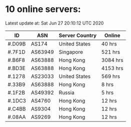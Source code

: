 # 10 online servers:

Latest update at: Sat Jun 27 20:10:12 UTC 2020

| ID | ASN | Server Country | Online |
| -- | --- | -------------- | ------ |
| #.D09B | AS174 | United States | 40 hrs |
| #.7F1D | AS63949 | Singapore | 521 hrs |
| #.B6F8 | AS63888 | Hong Kong | 3084 hrs |
| #.BD3E | AS63888 | Hong Kong | 4153 hrs |
| #.1278 | AS23033 | United States | 569 hrs |
| #.33B9 | AS63888 | Hong Kong | 8 hrs |
| #.1F2B | AS49392 | Russia | 5 hrs |
| #.1DC3 | AS4760 | Hong Kong | 12 hrs |
| #.C4BB | AS9304 | Hong Kong | 12 hrs |
| #.08AA | AS9269 | Hong Kong | 12 hrs |

